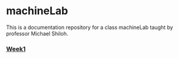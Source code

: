 # machineLab
This is a documentation repository for a class machineLab taught by professor Michael Shiloh.

### [Week1](week1.md)  


